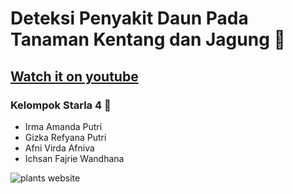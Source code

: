# Deteksi Penyakit Daun Pada Tanaman Kentang dan Jagung 🎍 
## [Watch it on youtube](https://youtu.be/lpzExNZDizI)
### Kelompok Starla 4 🎍

- Irma Amanda Putri
- Gizka Refyana Putri
- Afni Virda Afniva
- Ichsan Fajrie Wandhana

![plants website](/preview.png)
